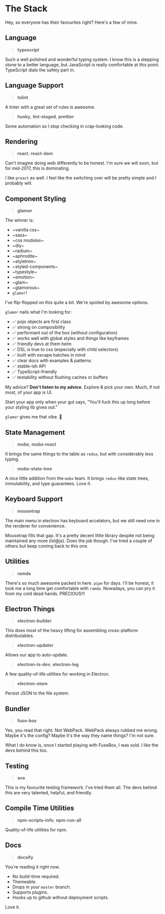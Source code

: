 # The Stack

Hey, so everyone has their favourites right? Here's a few of mine.


## Language

> **typescript**

Such a well polished and wonderful typing system. I know this is a stepping stone to a better language, but JavaScript is really comfortable at this point. TypeScript dials the safety part in.


## Language Support

> **tslint**

A linter with a great set of rules is awesome.

> **husky**, **lint-staged**, **prettier**

Some automation so I stop checking in crap-looking code.


## Rendering

> **react**, **react-dom**

Can't imagine doing web differently to be honest. I'm sure we will soon, but for mid-2017, this is dominating.

I like `preact` as well.  I feel like the switching over will be pretty simple and I probably will.


## Component Styling ##

> **glamor**

The winner is: 

* ~vanilla css~ 
* ~sass~ 
* ~css modules~
* ~diy~
* ~radium~
* ~aphrodite~
* ~styletron~
* ~styled-components~
* ~typestyle~
* ~emotion~
* ~glam~
* ~glamorous~
* `glamor`!

I've flip-flopped on this quite a bit. We're spoiled by awesome options.

`glamor` nails what I'm looking for:

* ✅  pojo objects are first class
* ✅  strong on composibility
* ✅  performant out of the box (without configuration)
* ✅  works well with global styles and things like keyframes
* ✅  friendly devs at them helm
* ✅  DSL is true to css (especially with child selectors)
* ✅  built with escape hatches in mind
* ✅  clear docs with examples & patterns
* ✅  stable-ish API
* ✅  TypeScript-friendly
* ✅  testability without flushing caches or buffers

My advice? **Don't listen to my advice**. Explore & pick your own. Much, if not most, of your app is UI. 

Start your app only when your gut says, "You'll fuck this up long before your styling lib gives out."

`glamor` gives me that vibe. 💃


## State Management

> **mobx**, **mobx-react**

It brings the same things to the table as `redux`, but with considerably less typing.

> **mobx-state-tree**

A nice little addition from the `mobx` team. It brings `redux`-like state trees, immutability, and type guarantees. Love it.


## Keyboard Support

> **mousetrap**

The main menu in electron has keyboard accelators, but we still need one in the renderer for convenience.

Mousetrap fills that gap. It's a pretty decent little library despite not being maintained any more (lol@js). Does the job though. I've tried a couple of others but keep coming back to this one.


## Utilities

> **ramda** 

There's so much awesome packed in here. `pipe` for days. I'll be honest, it took me a long time get comfortable with `ramda`. Nowadays, you can pry it from my cold dead hands. PRECIOUS!!!


## Electron Things

> **electron-builder**

This does most of the heavy lifting for assembling cross-platform distributables.

> **electron-updater**

Allows our app to auto-update.

> **electron-is-dev**, **electron-log**

A few quality-of-life utilities for working in Electron.

> **electron-store**

Persist JSON to the file system.


## Bundler

> **fuse-box**

Yes, you read that right. Not WebPack. WebPack always rubbed me wrong. Maybe it's the config? Maybe it's the way they name things? I'm not sure.

What I do know is, once I started playing with FuseBox, I was sold. I like the devs behind this too.


## Testing

> **ava**

This is my favourite testing framework. I've tried them all. The devs behind this are very talented, helpful, and friendly.


## Compile Time Utilities

> **npm-scripts-info**, **npm-run-all**

Quality-of-life utilities for npm.


## Docs

> **docsify**

You're reading it right now.

* No build-time required.
* Themeable.
* Drops in your `master` branch.
* Supports plugins.
* Hooks up to github without deployment scripts.

Love it.
